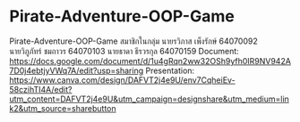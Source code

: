 # Pirate-Adventure-OOP-Game
Pirate-Adventure-OOP-Game 
สมาชิกในกลุ่ม
นายรวิภาส เพ็งรักษ์ 64070092 <br>
นายวิภูภัทร์ ชมถาวร 64070103 
นายธาดา ธีรวรกุล 64070159
Document: https://docs.google.com/document/d/1u4gRqn2ww32OSh9yfh0IR9NV942A7D0j4ebtjyVWq7A/edit?usp=sharing
Presentation: https://www.canva.com/design/DAFVT2j4e9U/env7CqheiEv-58czihTI4A/edit?utm_content=DAFVT2j4e9U&utm_campaign=designshare&utm_medium=link2&utm_source=sharebutton
